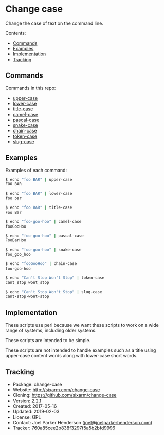 # Change case

Change the case of text on the command line.

Contents:

* [Commands](#commands)
* [Examples](#examples)
* [Implementation](#implementation)
* [Tracking](#tracking)


## Commands

Commands in this repo:

  * [upper-case](bin/upper-case)
  * [lower-case](bin/lower-case)
  * [title-case](bin/title-case)
  * [camel-case](bin/camel-case)
  * [pascal-case](bin/pascal-case)
  * [snake-case](bin/snake-case)
  * [chain-case](bin/chain-case)
  * [token-case](bin/token-case)
  * [slug-case](bin/slug-case)


## Examples

Examples of each command:

```sh
$ echo "foo BAR" | upper-case
FOO BAR
```

```sh
$ echo "foo BAR" | lower-case
foo bar
```

```sh
$ echo "foo BAR" | title-case
Foo Bar
```

```sh
$ echo "foo-goo-hoo" | camel-case
fooGooHoo
```

```sh
$ echo "foo-goo-hoo" | pascal-case
FooBarHoo
```

```sh
$ echo "foo-goo-hoo" | snake-case
foo_goo_hoo
```

```sh
$ echo "fooGooHoo" | chain-case
foo-goo-hoo
```

```sh
$ echo "Can't Stop Won't Stop" | token-case
cant_stop_wont_stop
```

```sh
$ echo "Can't Stop Won't Stop" | slug-case
cant-stop-wont-stop
```

 
## Implementation

These scripts use perl because we want these scripts to work on a wide range of systems, including older systems.

These scripts are intended to be simple. 

These scripts are not intended to handle examples such as a title using upper-case content words along with lower-case short words.


## Tracking

* Package: change-case
* Website: http://sixarm.com/change-case
* Cloning: https://github.com/sixarm/change-case
* Version: 2.2.1
* Created: 2017-05-16
* Updated: 2019-02-03
* License: GPL
* Contact: Joel Parker Henderson (joel@joelparkerhenderson.com)
* Tracker: 760a85cee2b838f3297f5a5b2bfd9996
